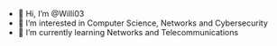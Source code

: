- 👋 Hi, I’m @Willi03
- 👀 I’m interested in Computer Science, Networks and Cybersecurity
- 🌱 I’m currently learning Networks and Telecommunications
